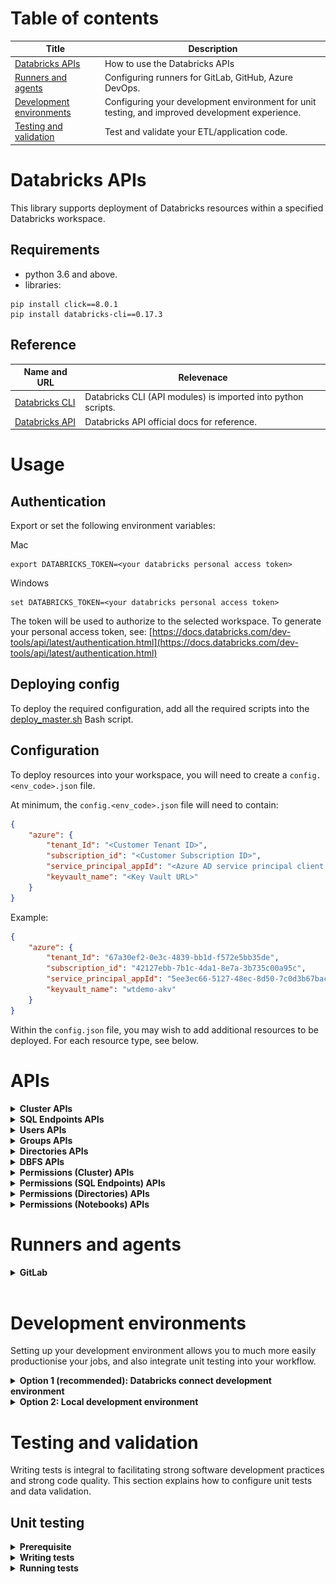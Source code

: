 
# Table of contents

|Title|Description|
|-|-|
|[Databricks APIs](#databricks-apis)|How to use the Databricks APIs|
|[Runners and agents](#runners-and-agents)|Configuring runners for GitLab, GitHub, Azure DevOps.|
|[Development environments](#development-environments)|Configuring your development environment for unit testing, and improved development experience.|
|[Testing and validation](#testing-and-validation)|Test and validate your ETL/application code.|


# Databricks APIs 
This library supports deployment of Databricks resources within a specified Databricks workspace. 


## Requirements 
- python 3.6 and above. 
- libraries: 

```
pip install click==8.0.1
pip install databricks-cli==0.17.3
```

## Reference
|Name and URL|Relevenace|
|-|-|
|[Databricks CLI](https://github.com/databricks/databricks-cli)|Databricks CLI (API modules) is imported into python scripts.| 
|[Databricks API](https://docs.databricks.com/dev-tools/api/latest)|Databricks API official docs for reference.|


# Usage 

## Authentication 
Export or set the following environment variables: 

Mac 
```
export DATABRICKS_TOKEN=<your databricks personal access token>
```

Windows
```
set DATABRICKS_TOKEN=<your databricks personal access token>
```

The token will be used to authorize to the selected workspace. To generate your personal access token, see: [https://docs.databricks.com/dev-tools/api/latest/authentication.html](https://docs.databricks.com/dev-tools/api/latest/authentication.html)

## Deploying config

To deploy the required configuration, add all the required scripts into the [deploy_master.sh](deploy_master.sh) Bash script.

## Configuration 
To deploy resources into your workspace, you will need to create a `config.<env_code>.json` file. 

At minimum, the `config.<env_code>.json` file will need to contain: 
```json
{
    "azure": {
        "tenant_Id": "<Customer Tenant ID>",
        "subscription_id": "<Customer Subscription ID>",
        "service_principal_appId": "<Azure AD service principal client ID>",
        "keyvault_name": "<Key Vault URL>"
    }
}
```

Example: 
```json
{
    "azure": {
        "tenant_Id": "67a30ef2-0e3c-4839-bb1d-f572e5bb35de",
        "subscription_id": "42127ebb-7b1c-4da1-8e7a-3b735c00a95c",
        "service_principal_appId": "5ee3ec66-5127-48ec-8d50-7c0d3b67bac3",
        "keyvault_name": "wtdemo-akv"
    }
}
```

Within the `config.json` file, you may wish to add additional resources to be deployed. For each resource type, see below. 

# APIs

<details>
<summary><strong>Cluster APIs</strong></summary>

To deploy clusters into your Databricks workspace, add the additional key-value pair: 
```json
"clusters": [
        {
            "<cluster_specific_keys>": "<cluster_specific_values>"
        }
    ]
```

For example: 
```json
"clusters": [
        {
            "cluster_name": "my-cluster-001",
            "spark_version": "7.3.x-scala2.12",
            "node_type_id": "i3.xlarge",
            "spark_conf": {
              "spark.speculation": true
            },
            "aws_attributes": {
              "availability": "SPOT",
              "zone_id": "ap-southeast-2b"
            },
            "num_workers": 2
        }
    ]
```

For a full listing of available properties, see: https://docs.databricks.com/sql/api/sql-endpoints.html

</details>


<details>
<summary><strong>SQL Endpoints APIs</strong></summary>

To deploy SQL Endpoints into your Databricks workspace, add the additional key-value pair: 
```json
"sql_endpoints": [
        {
            "<sql_endpoints_specific_keys>": "<sql_endpoints_specific_values>"
        }
    ]
```

For example: 
```json
"sql_endpoints":[
    {
        "name": "sql_endpoint_1",
        "cluster_size": "2X-Small",
        "min_num_clusters": 1,
        "max_num_clusters": 4,
        "tags": {
            "custom_tags": [
                {
                    "key": "mykey",
                    "value": "myvalue"
                }
            ]
        },
        "spot_instance_policy":"COST_OPTIMIZED",
        "enable_photon": "false",
        "enable_serverless_compute": "false"
    }
]
```

For a full listing of available properties, see: [https://docs.databricks.com/dev-tools/api/latest/clusters.html#clusterautoscale](https://docs.databricks.com/dev-tools/api/latest/clusters.html#clusterautoscale)

</details>


<details>
<summary><strong>Users APIs</strong></summary>

Databricks users can be created in two ways: 
1. Users only in Databricks 
2. Users synced with your Identity Provider (e.g. Azure AD, Okta)

<strong>Users only in Databricks</strong>

To deploy users into your Databricks workspace, add the additional key-value pair: 
```json
"users": [
        {
            "<user_specific_keys>": "<user_specific_values>"
        }
    ]
```

For example: 
```json
"users": [
        {
        "schemas": [ "urn:ietf:params:scim:schemas:core:2.0:User" ],
        "userName": "hello-world@cuusoo.com.au",
        "groups": [
          {
             "value":"users"
          }
        ],
        "entitlements":[
          {
            "value":"allow-cluster-create"
         },
         {
           "value": "databricks-sql-access"
         }
        ]
      }
    ]
```

For a full listing of available properties, see: [https://docs.databricks.com/dev-tools/api/latest/scim/scim-users.html](https://docs.databricks.com/dev-tools/api/latest/scim/scim-users.html)

<strong>Users synced with your Identity provider</strong>

> Coming soon... For now, refer to: https://docs.databricks.com/administration-guide/users-groups/scim/index.html

</details>


<details>
<summary><strong>Groups APIs</strong></summary>

To create groups and add existing users or existing groups to parent groups, add the additional key-value pair: 
```json
"groups": [
    {
        "group_name": "name of group",
        "members":[
            {
                "type": "type of member:  either `user` or `group`",
                "name": "name of the member"
            }
        ]
    }
]
```

For example: 
```json
"groups":[
    {
        "group_name": "groupA",
        "members":[
            {
                "type": "user",
                "name": "hello.world@cuusoo.com.au"
            },
            {
                "type": "group",
                "name": "users"
            }
        ]
    }
]
```

Note: if you wish to create a new group (e.g. GroupB) and add the newly created group to an existing group (e.g. GroupA), then you would configure the json with dependency as follows: 
```json
"groups":[
    {
      "group_name": "groupB" // create group B first  
    },
    {
        "group_name": "groupA",
        "members":[
            {
                "type": "group",
                "name": "groupB" // add group B to group A 
            }
        ]
    }
]
```

</details>


<details>
<summary><strong>Directories APIs</strong></summary>

To upload directories (with databricks files) to a databricks workspace, add the additional key-value pair: 
```json
"directories":[
    {
        "source_path": "<source_path>", // do not include "/" at the start 
        "target_path": "<target_path>",  // should include "/" at the start 
        "overwrite": <true or false>, // replaces existing files if true. boolean: true or false 
        "exclude_hidden_files": <true or false> // excludes hidden files if true, for example files that begin with ".". boolean: true or false 
    }
]
```

For example: 
```json
"directories":[
    {
        "source_path": "test_folder1",
        "target_path": "test_folder1", 
        "overwrite": true,
        "exclude_hidden_files": true
    },
    {
        "source_path": "test_folder2/scala",
        "target_path": "test_folder2/scala", 
        "overwrite": true,
        "exclude_hidden_files": true
    }
]
```

Note: Only files with the following valid extensions can be uploaded: `.scala, .py, .sql, .SQL, .r, .R, .ipynb, .html, .dbc`. 

</details>


<details>
<summary><strong>DBFS APIs</strong></summary>

To upload content to the Databricks FileSystem (DBFS), add the additional key-value pair: 
```json
"directories":[
    {
        "source_path": "<source_path>", // do not include "/" at the start 
        "target_path": "<dbfs:/target_path>",  // should include "/" at the start 
        "overwrite": <true or false>, // replaces existing files if true. boolean: true or false 
        "recursive": <true or false> // copies all files from source folder 
    }
]
```

For example: 
```json
"directories":[
    {
        "source_path": "sample_folder",
        "target_path": "dbfs:/sample_folder", 
        "overwrite": true,
        "exclude_hidden_files": true
    }
]
```

Note: Only files with the following valid extensions can be uploaded: `.scala, .py, .sql, .SQL, .r, .R, .ipynb, .html, .dbc`. 

</details>



<details>
<summary><strong>Permissions (Cluster) APIs</strong></summary>

To configure permissions to clusters, use the following key-value pairs: 

```json
"permissions_clusters":[
    {
        "cluster_name": "<your_cluster_name>",
        "access_control_list":[
            {
                "user_name": "<your_user_name>",
                "permission_level": "Choose one of: [CAN_MANAGE, CAN_RESTART, CAN_ATTACH_TO]"
            },
            {
                "group_name": "<your_group_name>",
                "permission_level": "Choose one of: [CAN_MANAGE, CAN_RESTART, CAN_ATTACH_TO]"
            }
        ]
    }
]
```

Example: 

```json
"permissions_clusters":[
    {
    "cluster_name": "my-cluster-001",
    "access_control_list":[
            {
                "user_name": "hello-world@cuusoo.com.au",
                "permission_level": "CAN_MANAGE"
            },
            {
                "group_name": "groupA",
                "permission_level": "CAN_ATTACH_TO"
            }
        ]
    }
]
```

For more information about permission levels, see: https://docs.databricks.com/dev-tools/api/latest/permissions.html#operation/get-clusters-permission-levels

</details>


<details>
<summary><strong>Permissions (SQL Endpoints) APIs</strong></summary>

To configure permissions to SQL endpoints, use the following key-value pairs: 

```json
"permissions_sql_endpoints":[
    {
        "sql_endpoint_name": "<your_sql_endpoint_name>",
        "access_control_list":[
            {
                "user_name": "<your_user_name>",
                "permission_level": "Choose one of: [CAN_USE, CAN_MANAGE]"
            },
            {
                "group_name": "<your_group_name>",
                "permission_level": "Choose one of: [CAN_USE, CAN_MANAGE]"
            }
        ]
    }
]
```

Example: 

```json
"permissions_sql_endpoints":[
    {
        "sql_endpoint_name": "sql_endpoint_1",
        "access_control_list":[
            {
                "user_name": "hello-world@cuusoo.com.au",
                "permission_level": "CAN_MANAGE"
            },
            {
                "group_name": "groupA",
                "permission_level": "CAN_USE"
            }
        ]
    }
]
```

For more information about permission levels, see: https://docs.databricks.com/dev-tools/api/latest/permissions.html#tag/SQL-endpoint-permissions

</details>


<details>
<summary><strong>Permissions (Directories) APIs</strong></summary>

Note: Permissions on the directory level will result in inheritance in lower-levels of the specified directory. For example, permissions applied at `/test-folder1` will result in the same permissions applied in `/test-folder1/...`

To configure permissions to directories, use the following key-value pairs: 

```json
"permissions_directories":[
    {
        "directory_name": "<your_directory_name>",
        "access_control_list":[
            {
                "user_name": "<your_user_name>",
                "permission_level": "Choose one of: [CAN_READ, CAN_RUN, CAN_EDIT, CAN_MANAGE]"
            },
            {
                "group_name": "<your_group_name>",
                "permission_level": "Choose one of: [CAN_READ, CAN_RUN, CAN_EDIT, CAN_MANAGE]"
            }
        ]
    }
]
```

Example: 

```json
"permissions_directories":[
    {
        "directory_name": "/test_folder1/",
        "access_control_list":[
            {
                "user_name": "hello-world@cuusoo.com.au",
                "permission_level": "CAN_RUN"
            },
            {
                "group_name": "groupA",
                "permission_level": "CAN_READ"
            }
        ]
    }
]
```

For more information about permission levels, see: https://docs.databricks.com/dev-tools/api/latest/permissions.html#tag/Directory-permissions

</details>


<details>
<summary><strong>Permissions (Notebooks) APIs</strong></summary>

To configure permissions to notebooks, use the following key-value pairs: 

```json
"permissions_notebooks":[
    {
        "notebook_name": "<your_notebook_name>",
        "access_control_list":[
            {
                "user_name": "<your_user_name>",
                "permission_level": "Choose one of: [CAN_READ, CAN_RUN, CAN_EDIT, CAN_MANAGE]"
            },
            {
                "group_name": "<your_group_name>",
                "permission_level": "Choose one of: [CAN_READ, CAN_RUN, CAN_EDIT, CAN_MANAGE]"
            }
        ]
    }
]
```

Example: 

```json
"permissions_notebooks":[
    {
        "notebook_name": "/test_folder1/test_notebook1",
        "access_control_list":[
            {
                "user_name": "hello-world@cuusoo.com.au",
                "permission_level": "CAN_RUN"
            },
            {
                "group_name": "groupA",
                "permission_level": "CAN_READ"
            }
        ]
    }
]
```

For more information about permission levels, see: https://docs.databricks.com/dev-tools/api/latest/permissions.html#tag/Notebook-permissions

</details>


# Runners and agents


<details>
<summary><strong>GitLab</strong></summary>

1. Install the GitLab Runner: https://docs.gitlab.com/runner/install/docker.html
2. Register the GitLab Runner: https://docs.gitlab.com/runner/register/index.html#docker
    Tips: 
    ```bash
    # Enter the GitLab instance URL (for example, https://gitlab.com/)
    https://gitlab.mantelgroup.com.au/

    # Enter the registration token
    > go to Settings > CI/CD > Runners > Copy registration token 

    # Enter a description for the runner
    > enter a description of your choice 

    # Enter tags for the runner (comma-separated)
    > leave blank 

    # Enter an executor
    docker

    # Enter the default Docker image (for example, ruby:2.6)
    python:latest
    ```
3. Add a CI/CD variable to a project, see steps here [https://docs.gitlab.com/ee/ci/variables/#add-a-cicd-variable-to-a-project](https://docs.gitlab.com/ee/ci/variables/#add-a-cicd-variable-to-a-project)

</details>


<br>

# Development environments

Setting up your development environment allows you to much more easily productionise your jobs, and also integrate unit testing into your workflow. 

<details>
<summary><strong>Option 1 (recommended): Databricks connect development environment</strong></summary>

Databricks connect allows you to execute Spark code on Databricks clusters, without having to install Spark on your local machine. 

![databricks-workflow](docs/images/databricks-workflow.png)

Follow detailed instructions here: https://docs.databricks.com/dev-tools/databricks-connect.html 

tl;dr


<strong>Step 0: install conda and configure python virtual envrionment </strong>

We recommend installaing conda to manage your python virtual environments. See: https://docs.anaconda.com/anaconda/install/index.html

After which, you can create a python virtual environment based on the databricks cluster version you are looking to connect to. See: https://docs.databricks.com/dev-tools/databricks-connect.html#requirements

Example:
```bash
conda create -n pyspark-env python=3.7 # for databricks runtime 7.3 LTS 
```

<strong>Step 1: uninstall pyspark </strong>

You won't need pyspark if you already have it installed. So uninstall it by running: 

```bash 
pip uninstall pyspark
```

<strong>Step 2: install databricks connect </strong>

Install databricks connect by running

```bash 
pip install -U "databricks-connect==7.3.*"  # or X.Y.* to match your cluster version.
```

Note: 
1. The version of databricks connect you install will depend on the cluster version that is databricks connect supported. See: https://docs.databricks.com/dev-tools/databricks-connect.html#requirements
2. Always specify databricks-connect==X.Y.* instead of databricks-connect=X.Y, to make sure that the newest package is installed.

<strong>Step 3: configure databricks connect </strong>

Configure your databricks connect, and follow the prompts. 

```bash 
databricks-connect configure
```

<strong>Step 4: test databricks connect's connectivity </strong>

Test the connectivity by running

```bash 
databricks-connect test
```

You should see the following response (below is shortened): 
```
* Simple Scala test passed
* Testing python command
* Simple PySpark test passed
* Testing dbutils.fs
* Simple dbutils test passed
* All tests passed.
```

<strong>Step 5: test Cuusoo's databricks notebook </strong>

Validate that you can execute a dummy notebook by executing

```bash 
python src/demo/main.py
```

You should see the following response: 
```
+---------+----------+--------+-----+------+------+
|firstname|middlename|lastname|   id|gender|salary|
+---------+----------+--------+-----+------+------+
|    James|          |   Smith|36636|     M|  3000|
|  Michael|      Rose|        |40288|     M|  4000|
|   Robert|          |Williams|42114|     M|  4000|
|    Maria|      Anne|   Jones|39192|     F|  4000|
|      Jen|      Mary|   Brown|     |     F|    -1|
+---------+----------+--------+-----+------+------+
```


</details>

<details>
<summary><strong>Option 2: Local development environment</strong></summary>

Follow the steps below to set up your local development environment. 

## Mac

<strong>Step 1 (optional): install homebrew</strong>

Install homebrew if you haven't already:

```bash
/bin/bash -c "$(curl -fsSL https://raw.githubusercontent.com/Homebrew/install/HEAD/install.sh)"
```

<strong>Step 2: install Java 8</strong>

Spark requires Java 8. Install it by running: 

```bash
brew install --cask homebrew/cask-versions/adoptopenjdk8
```

<strong>Step 3: install scala</strong>

Apache Spark is written in scala. We'll need to install scala for spark to work. 

```bash
brew install scala
```

<strong>Step 4: install Spark</strong>

Now we can finally install Spark. 

```bash
brew install apache-spark
```


<strong>Step 5: install PySpark</strong>

More often than not, we will by using the PySpark (python) API when using Spark. So let's install PySpark too. 

```bash
pip install pyspark
```

And, that's it! 

## Windows 
> Coming soon. 


</details>


# Testing and validation

Writing tests is integral to facilitating strong software development practices and strong code quality. This section explains how to configure unit tests and data validation. 

## Unit testing


<details>
<summary><strong>Prerequisite</strong></summary>
- Refer to <a href="#development-environments">development environments</a> to configure your local development environment using Databricks Connect.

- Install python requirements by running `pip install -r requirements.txt` 

</details>

<details>
<summary><strong>Writing tests</strong></summary>

Unit tests are performed using PyTest on your local development environment. These same tests can be executed as part of a CI/CD pipeline so that code is always tested before merging into the production branch (e.g. `main`). 

To understand how to write unit tests, refer to the two files below: 

`src/demo/pump_utils.py`
```python
from pyspark.sql.functions import col, sum as col_sum

def get_litres_per_second(pump_data_df):
    output_df = pump_data_df.withColumn(
        "duration_seconds",
        (
            col("end_time").cast('timestamp').cast('long')
            - col("start_time").cast('timestamp').cast('long')
        )
    ).groupBy("pump_id").agg(
        col_sum("duration_seconds").alias("total_duration_seconds"),
        col_sum('litres_pumped').alias("total_litres_pumped")
    ).withColumn(
        "avg_litres_per_second",
        col("total_litres_pumped") / col("total_duration_seconds")
    )
    return output_df
```

The code above is a PySpark function that accepts a Spark DataFrame, performs some transformation, and returns a Spark DataFrame. 

We want to be able to perform unit testing on the PySpark function to ensure that the results returned are as expected, and changes to it won't break our expectations. 

To test this PySpark function, we write the following unit test: 

`tests/demo/test_pump_utils.py`
```python
import unittest

import pandas as pd
from pyspark.sql import Row, SparkSession
from pyspark.sql.dataframe import DataFrame

from demo.pump_utils import get_litres_per_second


class TestGetLitresPerSecond(unittest.TestCase):
    def setUp(self):
        self.spark = SparkSession.builder.getOrCreate()

    def test_get_litres_per_second(self):
        test_data = [
            # pump_id, start_time, end_time, litres_pumped
            (1, '2021-02-01 01:05:32', '2021-02-01 01:09:13', 24),
            (2, '2021-02-01 01:09:14', '2021-02-01 01:14:17', 41),
            (1, '2021-02-01 01:14:18', '2021-02-01 01:15:58', 11),
            (2, '2021-02-01 01:15:59', '2021-02-01 01:18:26', 13),
            (1, '2021-02-01 01:18:27', '2021-02-01 01:26:26', 45),
            (3, '2021-02-01 01:26:27', '2021-02-01 01:38:57', 15)
        ]
        test_data = [
            {
                'pump_id': row[0],
                'start_time': row[1],
                'end_time': row[2],
                'litres_pumped': row[3]
            } for row in test_data
        ]
        test_df = self.spark.createDataFrame(map(lambda x: Row(**x), test_data))
        output_df = get_litres_per_second(test_df)

        self.assertIsInstance(output_df, DataFrame)

        output_df_as_pd = output_df.sort('pump_id').toPandas()
        
        expected_output_df = pd.DataFrame([
            {
                'pump_id': 1,
                'total_duration_seconds': 800,
                'total_litres_pumped': 80,
                'avg_litres_per_second': 0.1
            },
            {
                'pump_id': 2,
                'total_duration_seconds': 450,
                'total_litres_pumped': 54,
                'avg_litres_per_second': 0.12
            },
            {
                'pump_id': 3,
                'total_duration_seconds': 750,
                'total_litres_pumped': 15,
                'avg_litres_per_second': 0.02
            },
        ])
        pd.testing.assert_frame_equal(expected_output_df, output_df_as_pd)
```

The test above does 3 things: 

1. **Arrange**: Create dummy Spark DataFrame. 
2. **Act**: Invoke our PySpark Function and passes in our dummy Spark DataFrame.
3. **Assert**: Check that the data returned matches our expectation after the transformation. The result should be a pass/fail.

The benefit of using PyTest is that the results of our testing can be exported into the JUnit XML format, which is a standard test output format that is used by GitHub, Azure DevOps, GitLab, and many more, as a supported Test Report format. 

![unit-testing.png](docs/images/unit-testing.png)

</details>


<details>
<summary><strong>Running tests</strong></summary>


<strong>Running locally</strong>

By default, PyTest executes tests against files that begin with the prefix `test_`. 

To run all unit tests in the root directory, you can run: 
```
pytest
```

To run all unit tests in a specific directory, you can run: 
```
pytest <directory_name>
```

<strong>Running via CI/CD pipeline</strong>

Running unit tests on a CI/CD pipeline will use different YAML definitions depending on your Git Provider. 

Generally, the pattern is as follows (see `#comments` for explanation): 

```yaml
image: robertlgtucker/pyspark-java8:latest # use an image that contains Java 8 and Python 3.7 
- pip install -r requirements.txt # install all python requirements and build modules 
- | # set environment variables 
    export DATABRICKS_TOKEN="$DATABRICKS_TOKEN" 
    export DATABRICKS_HOST="$DATABRICKS_HOST" 
    export DATABRICKS_CLUSTER_ID="$DATABRICKS_CLUSTER_ID" 
    export DATABRICKS_WORKSPACE_ORG_ID="$DATABRICKS_WORKSPACE_ORG_ID" 
    echo $DATABRICKS_HOST
    echo $DATABRICKS_TOKEN
    echo $DATABRICKS_CLUSTER_ID
    echo $DATABRICKS_WORKSPACE_ORG_ID
- | # configure databricks connect 
    echo "y
    $DATABRICKS_HOST
    $DATABRICKS_TOKEN
    $DATABRICKS_CLUSTER_ID
    $DATABRICKS_WORKSPACE_ORG_ID
    15001" | databricks-connect configure # connect to a databricks cluster using databricks-connect 
- pytest -v tests --doctest-modules --junitxml=unit-testresults.xml # run pytests 
- python setup.py bdist_wheel # set up distribution wheel 
- python deploy_dbfs.py --config_file=config.unittest.json # upload wheel to dbfs
```

It is good practice to create a CI/CD pipeline over the folder which contains your ETL/application code, so that any new change checked in to the repository is tested before merging to the production/main branch. 

</details>